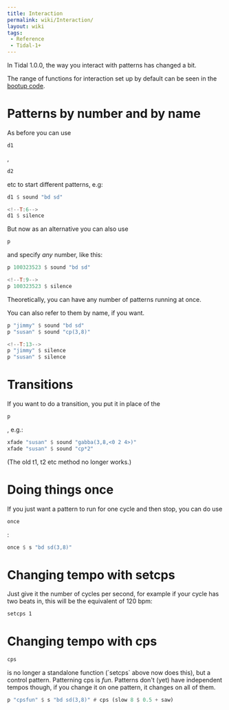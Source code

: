 ```yaml
---
title: Interaction
permalink: wiki/Interaction/
layout: wiki
tags:
 - Reference
 - Tidal-1+
---
```


<languages/> <translate> In Tidal 1.0.0, the way you interact with
patterns has changed a bit.

The range of functions for interaction set up by default can be seen in
the [bootup
code](https://codeberg.org/uzu/tidal/src/branch/main/BootTidal.hs).

# Patterns by number and by name

As before you can use

``` haskell
d1
```

,

``` haskell
d2
```

etc to start different patterns, e.g:

``` Haskell
d1 $ sound "bd sd"

<!--T:6-->
d1 $ silence
```

But now as an alternative you can also use

``` haskell
p
```

and specify *any* number, like this:

``` Haskell
p 100323523 $ sound "bd sd"

<!--T:9-->
p 100323523 $ silence
```

Theoretically, you can have any number of patterns running at once.

You can also refer to them by name, if you want.

``` Haskell
p "jimmy" $ sound "bd sd"
p "susan" $ sound "cp(3,8)"

<!--T:13-->
p "jimmy" $ silence
p "susan" $ silence
```

# Transitions

If you want to do a transition, you put it in place of the

``` haskell
p
```

, e.g.:

``` haskell
xfade "susan" $ sound "gabba(3,8,<0 2 4>)"
xfade "susan" $ sound "cp*2"
```

(The old t1, t2 etc method no longer works.)

# Doing things once

If you just want a pattern to run for one cycle and then stop, you can
do use

``` haskell
once
```

:

``` haskell
once $ s "bd sd(3,8)"
```

# Changing tempo with setcps

Just give it the number of cycles per second, for example if your cycle
has two beats in, this will be the equivalent of 120 bpm:

    setcps 1

# Changing tempo with cps

``` haskell
cps
```

is no longer a standalone function (\`setcps\` above now does this), but
a control pattern. Patterning cps is *fun*. Patterns don't (yet) have
independent tempos though, if you change it on one pattern, it changes
on all of them.

``` haskell
p "cpsfun" $ s "bd sd(3,8)" # cps (slow 8 $ 0.5 + saw)
```

</translate>
